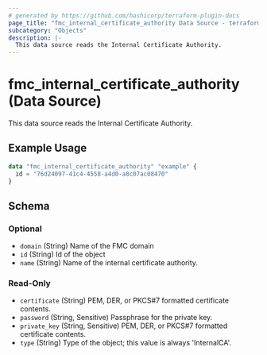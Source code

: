 ```yaml
---
# generated by https://github.com/hashicorp/terraform-plugin-docs
page_title: "fmc_internal_certificate_authority Data Source - terraform-provider-fmc"
subcategory: "Objects"
description: |-
  This data source reads the Internal Certificate Authority.
---
```


# fmc_internal_certificate_authority (Data Source)

This data source reads the Internal Certificate Authority.

## Example Usage

```terraform
data "fmc_internal_certificate_authority" "example" {
  id = "76d24097-41c4-4558-a4d0-a8c07ac08470"
}
```

<!-- schema generated by tfplugindocs -->
## Schema

### Optional

- `domain` (String) Name of the FMC domain
- `id` (String) Id of the object
- `name` (String) Name of the internal certificate authority.

### Read-Only

- `certificate` (String) PEM, DER, or PKCS#7 formatted certificate contents.
- `password` (String, Sensitive) Passphrase for the private key.
- `private_key` (String, Sensitive) PEM, DER, or PKCS#7 formatted certificate contents.
- `type` (String) Type of the object; this value is always 'InternalCA'.
